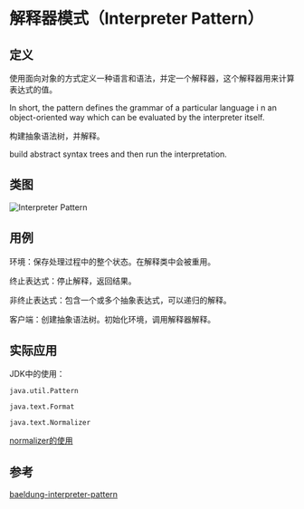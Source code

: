 
# 解释器模式（Interpreter Pattern）

## 定义

使用面向对象的方式定义一种语言和语法，并定一个解释器，这个解释器用来计算表达式的值。

In short, the pattern defines the grammar of a particular language i
n an object-oriented way which can be evaluated by the interpreter itself.

构建抽象语法树，并解释。

build abstract syntax trees and then run the interpretation.

## 类图

![Interpreter Pattern](https://gitee.com/gdhu/testtingop/raw/master/2019-12-09_025.jpg)

## 用例

环境：保存处理过程中的整个状态。在解释类中会被重用。

终止表达式：停止解释，返回结果。

非终止表达式：包含一个或多个抽象表达式，可以递归的解释。

客户端：创建抽象语法树。初始化环境，调用解释器解释。

## 实际应用

JDK中的使用：

`java.util.Pattern`

`java.text.Format`

`java.text.Normalizer`

[normalizer的使用](https://juejin.im/entry/5cbd5f485188250ab10aaee8)

## 参考

[baeldung-interpreter-pattern](https://www.baeldung.com/java-interpreter-pattern)
